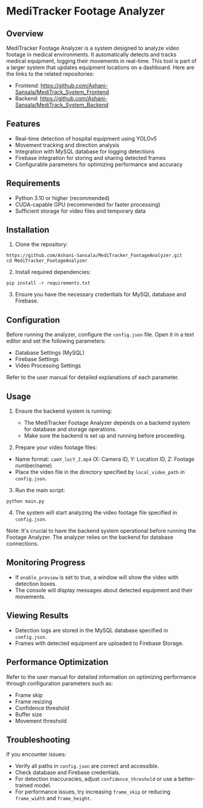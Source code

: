 # MediTracker Footage Analyzer

## Overview

MediTracker Footage Analyzer is a system designed to analyze video footage in medical environments. It automatically detects and tracks medical equipment, logging their movements in real-time. This tool is part of a larger system that updates equipment locations on a dashboard. Here are the links to the related repositories:

- Frontend: https://github.com/Ashani-Sansala/MediTrack_System_Frontend
- Backend: https://github.com/Ashani-Sansala/MediTrack_System_Backend

## Features

- Real-time detection of hospital equipment using YOLOv5
- Movement tracking and direction analysis
- Integration with MySQL database for logging detections
- Firebase integration for storing and sharing detected frames
- Configurable parameters for optimizing performance and accuracy

## Requirements

- Python 3.10 or higher (recommended)
- CUDA-capable GPU (recommended for faster processing)
- Sufficient storage for video files and temporary data

## Installation

1. Clone the repository:

```
https://github.com/Ashani-Sansala/MediTracker_FootageAnalyzer.git
cd MediTracker_FootageAnalyzer
```

2. Install required dependencies:

```
pip install -r requirements.txt
```

3. Ensure you have the necessary credentials for MySQL database and Firebase.

## Configuration

Before running the analyzer, configure the `config.json` file. Open it in a text editor and set the following parameters:

- Database Settings (MySQL)
- Firebase Settings
- Video Processing Settings

Refer to the user manual for detailed explanations of each parameter.

## Usage

1. Ensure the backend system is running:
   - The MediTracker Footage Analyzer depends on a backend system for database and storage operations.
   - Make sure the backend is set up and running before proceeding.

2. Prepare your video footage files:
- Name format: `camX_locY_Z.mp4` (X: Camera ID, Y: Location ID, Z: Footage number/name)
- Place the video file in the directory specified by `local_video_path` in `config.json`.

3. Run the main script:

```
python main.py
```

4. The system will start analyzing the video footage file specified in `config.json`.

Note: It's crucial to have the backend system operational before running the Footage Analyzer. The analyzer relies on the backend for database connections.

## Monitoring Progress

- If `enable_preview` is set to true, a window will show the video with detection boxes.
- The console will display messages about detected equipment and their movements.

## Viewing Results

- Detection logs are stored in the MySQL database specified in `config.json`.
- Frames with detected equipment are uploaded to Firebase Storage.

## Performance Optimization

Refer to the user manual for detailed information on optimizing performance through configuration parameters such as:

- Frame skip
- Frame resizing
- Confidence threshold
- Buffer size
- Movement threshold

## Troubleshooting

If you encounter issues:

- Verify all paths in `config.json` are correct and accessible.
- Check database and Firebase credentials.
- For detection inaccuracies, adjust `confidence_threshold` or use a better-trained model.
- For performance issues, try increasing `frame_skip` or reducing `frame_width` and `frame_height`.
